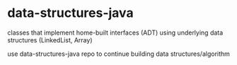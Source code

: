 # data-structures-java
classes that implement home-built interfaces (ADT) using underlying data structures (LinkedList, Array) 

use data-structures-java repo to continue building data structures/algorithm

